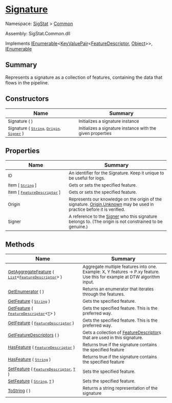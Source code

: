 # [Signature](./Signature.md)

Namespace: [SigStat]() > [Common](./README.md)

Assembly: SigStat.Common.dll

Implements [IEnumerable](https://docs.microsoft.com/en-us/dotnet/api/System.Collections.Generic.IEnumerable-1)\<[KeyValuePair](https://docs.microsoft.com/en-us/dotnet/api/System.Collections.Generic.KeyValuePair-2)\<[FeatureDescriptor](./FeatureDescriptor.md), [Object](https://docs.microsoft.com/en-us/dotnet/api/System.Object)>>, [IEnumerable](https://docs.microsoft.com/en-us/dotnet/api/System.Collections.IEnumerable)

## Summary
Represents a signature as a collection of features, containing the data that flows in the pipeline.

## Constructors

| Name | Summary | 
| --- | --- | 
| <sub>Signature (  )</sub><img width=200/>| <sub>Initializes a signature instance</sub><img width=200/>| <br>
| <sub>Signature ( [`String`](https://docs.microsoft.com/en-us/dotnet/api/System.String), [`Origin`](./Origin.md), [`Signer`](./Signer.md) )</sub><img width=200/>| <sub>Initializes a signature instance with the given properties</sub><img width=200/>| <br>


## Properties

| Name | Summary | 
| --- | --- | 
| <sub>ID</sub><img width=200/>| <sub>An identifier for the Signature. Keep it unique to be useful for logs.</sub><img width=200/>| <br>
| <sub>Item [ [`String`](https://docs.microsoft.com/en-us/dotnet/api/System.String) ]</sub><img width=200/>| <sub>Gets or sets the specified feature.</sub><img width=200/>| <br>
| <sub>Item [ [`FeatureDescriptor`](./FeatureDescriptor.md) ]</sub><img width=200/>| <sub>Gets or sets the specified feature.</sub><img width=200/>| <br>
| <sub>Origin</sub><img width=200/>| <sub>Represents our knowledge on the origin of the signature. [Origin.Unknown](https://github.com/hargitomi97/sigstat/blob/master/docs/md/SigStat/Common/Origin.md) may be used in practice before it is verified.</sub><img width=200/>| <br>
| <sub>Signer</sub><img width=200/>| <sub>A reference to the [Signer](https://github.com/hargitomi97/sigstat/blob/master/docs/md/SigStat/Common/Signer.md) who this signature belongs to. (The origin is not constrained to be genuine.)</sub><img width=200/>| <br>


## Methods

| Name | Summary | 
| --- | --- | 
| <sub>[GetAggregateFeature](./Methods/Signature-100663442.md) ( [`List`](https://docs.microsoft.com/en-us/dotnet/api/System.Collections.Generic.List-1)\<[`FeatureDescriptor`](./FeatureDescriptor.md)> )</sub><img width=200/>| <sub>Aggregate multiple features into one. Example: X, Y features -&gt; P.xy feature.  Use this for example at DTW algorithm input.</sub><img width=200/>| <br>
| <sub>[GetEnumerator](./Methods/Signature-100663446.md) (  )</sub><img width=200/>| <sub>Returns an enumerator that iterates through the features.</sub><img width=200/>| <br>
| <sub>[GetFeature](./Methods/Signature-100663436.md) ( [`String`](https://docs.microsoft.com/en-us/dotnet/api/System.String) )</sub><img width=200/>| <sub>Gets the specified feature.</sub><img width=200/>| <br>
| <sub>[GetFeature](./Methods/Signature-100663437.md) ( [`FeatureDescriptor`](./FeatureDescriptor-1.md)\<[`T`](./Signature.md)> )</sub><img width=200/>| <sub>Gets the specified feature. This is the preferred way.</sub><img width=200/>| <br>
| <sub>[GetFeature](./Methods/Signature-100663438.md) ( [`FeatureDescriptor`](./FeatureDescriptor.md) )</sub><img width=200/>| <sub>Gets the specified feature. This is the preferred way.</sub><img width=200/>| <br>
| <sub>[GetFeatureDescriptors](./Methods/Signature-100663439.md) (  )</sub><img width=200/>| <sub>Gets a collection of [FeatureDescriptor](https://github.com/hargitomi97/sigstat/blob/master/docs/md/SigStat/Common/FeatureDescriptor.md)s that are used in this signature.</sub><img width=200/>| <br>
| <sub>[HasFeature](./Methods/Signature-100663443.md) ( [`FeatureDescriptor`](./FeatureDescriptor.md) )</sub><img width=200/>| <sub>Returns true if the signature contains the specified feature</sub><img width=200/>| <br>
| <sub>[HasFeature](./Methods/Signature-100663444.md) ( [`String`](https://docs.microsoft.com/en-us/dotnet/api/System.String) )</sub><img width=200/>| <sub>Returns true if the signature contains the specified feature</sub><img width=200/>| <br>
| <sub>[SetFeature](./Methods/Signature-100663440.md) ( [`FeatureDescriptor`](./FeatureDescriptor.md), [`T`](./Signature.md) )</sub><img width=200/>| <sub>Sets the specified feature.</sub><img width=200/>| <br>
| <sub>[SetFeature](./Methods/Signature-100663441.md) ( [`String`](https://docs.microsoft.com/en-us/dotnet/api/System.String), [`T`](./Signature.md) )</sub><img width=200/>| <sub>Sets the specified feature.</sub><img width=200/>| <br>
| <sub>[ToString](./Methods/Signature-100663445.md) (  )</sub><img width=200/>| <sub>Returns a string representation of the signature</sub><img width=200/>| <br>


